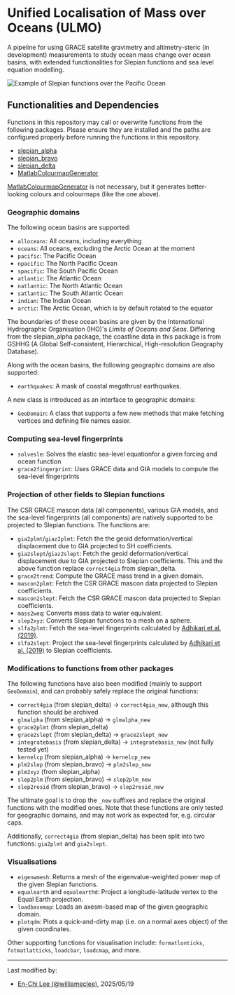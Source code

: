 # Unified Localisation of Mass over Oceans (ULMO)

A pipeline for using GRACE satellite gravimetry and altimetry-steric (in development) measurements to study ocean mass change over ocean basins, with extended functionalities for Slepian functions and sea level equation modelling.

![Example of Slepian functions over the Pacific Ocean](images/cover.svg)

## Functionalities and Dependencies

Functions in this repository may call or overwrite functions from the following packages. Please ensure they are installed and the paths are configured properly before running the functions in this repository.

- [slepian_alpha](https://github.com/csdms-contrib/slepian_alpha.git)
- [slepian_bravo](https://github.com/csdms-contrib/slepian_bravo.git)
- [slepian_delta](https://github.com/csdms-contrib/slepian_delta.git)
- [MatlabColourmapGenerator](https://github.com/williameclee/MatlabColourmapGenerator)

[MatlabColourmapGenerator](https://github.com/williameclee/MatlabColourmapGenerator) is not necessary, but it generates better-looking colours and colourmaps (like the one above).

### Geographic domains

The following ocean basins are supported:

- `alloceans`: All oceans, including everything
- `oceans`: All oceans, excluding the Arctic Ocean at the moment
- `pacific`: The Pacific Ocean
- `npacific`: The North Pacific Ocean
- `spacific`: The South Pacific Ocean
- `atlantic`: The Atlantic Ocean
- `natlantic`: The North Atlantic Ocean
- `satlantic`: The South Atlantic Ocean
- `indian`: The Indian Ocean
- `arctic`: The Arctic Ocean, which is by default rotated to the equator

The boundaries of these ocean basins are given by the International Hydrographic Organisation (IHO)'s *Limits of Oceans and Seas*.
Differing from the slepian_alpha package, the coastline data in this package is from GSHHG (A Global Self-consistent, Hierarchical, High-resolution Geography Database).

Along with the ocean basins, the following geographic domains are also supported:

- `earthquakes`: A mask of coastal megathrust earthquakes.

A new class is introduced as an interface to geographic domains:

- `GeoDomain`: A class that supports a few new methods that make fetching vertices and defining file names easier.

### Computing sea-level fingerprints

- `solvesle`: Solves the elastic sea-level equationfor a given forcing and ocean function
- `grace2fingerprint`: Uses GRACE data and GIA models to compute the sea-level fingerprints

### Projection of other fields to Slepian functions

The CSR GRACE mascon data (all components), various GIA models, and the sea-level fingerprints (all components) are natively supported to be projected to Slepian functions. The functions are:

- `gia2plmt`/`giaz2plmt`: Fetch the the geoid deformation/vertical displacement due to GIA projected to SH coefficients.
- `gia2slept`/`giaz2slept`: Fetch the geoid deformation/vertical displacement due to GIA projected to Slepian coefficients. This and the above function replace `correct4gia` from slepian_delta.
- `grace2trend`: Compute the GRACE mass trend in a given domain.
- `mascon2plmt`: Fetch the CSR GRACE mascon data projected to Slepian coefficients.
- `mascon2slept`: Fetch the CSR GRACE mascon data projected to Slepian coefficients.
- `mass2weq`: Converts mass data to water equivalent.
- `slep2xyz`: Converts Slepian functions to a mesh on a sphere.
- `slfa2plmt`: Fetch the sea-level fingerprints calculated by [Adhikari et al. (2019)](https://doi.org/10.5194/essd-11-629-2019).
- `slfa2slept`: Project the sea-level fingerprints calculated by [Adhikari et al. (2019)](https://doi.org/10.5194/essd-11-629-2019) to Slepian coefficients.

### Modifications to functions from other packages

The following functions have also been modified (mainly to support `GeoDomain`), and can probably safely replace the original functions:

- `correct4gia` (from slepian_delta) → `correct4gia_new`, although this function should be archived
- `glmalpha` (from slepian_alpha) → `glmalpha_new`
- `grace2plmt` (from slepian_delta)
- `grace2slept` (from slepian_delta) → `grace2slept_new`
- `integratebasis` (from slepian_delta) → `integratebasis_new` (not fully tested yet)
- `kernelcp` (from slepian_alpha) → `kernelcp_new`
- `plm2slep` (from slepian_bravo) → `plm2slep_new`
- `plm2xyz` (from slepian_alpha)
- `slep2plm` (from slepian_bravo) → `slep2plm_new`
- `slep2resid` (from slepian_bravo) → `slep2resid_new`

The ultimate goal is to drop the `_new` suffixes and replace the original functions with the modified ones. Note that these functions are only tested for geographic domains, and may not work as expected for, e.g. circular caps.

Additionally, `correct4gia` (from slepian_delta) has been split into two functions: `gia2plmt` and `gia2slept`.

### Visualisations

- `eigenwmesh`: Returns a mesh of the eigenvalue-weighted power map of the given Slepian functions.
- `equalearth` and `equalearthd`: Project a longitude-latitude vertex to the Equal Earth projection.
- `loadbasemap`: Loads an axesm-based map of the given geographic domain.
- `plotqdm`: Plots a quick-and-dirty map (i.e. on a normal axes object) of the given coordinates.

Other supporting functions for visualisation include:
`formatlonticks`, `fotmatlatticks`, `loadcbar`, `loadcmap`, and more.

---
Last modified by:

- [En-Chi Lee (@williameclee)](https://github.com/williameclee), 2025/05/19
